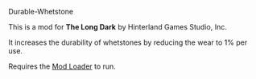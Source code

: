 Durable-Whetstone


This is a mod for **The Long Dark** by Hinterland Games Studio, Inc.


It increases the durability of whetstones by reducing the wear to 1% per use.


Requires the [Mod Loader](https://github.com/zeobviouslyfakeacc/ModLoaderInstaller) to run.

